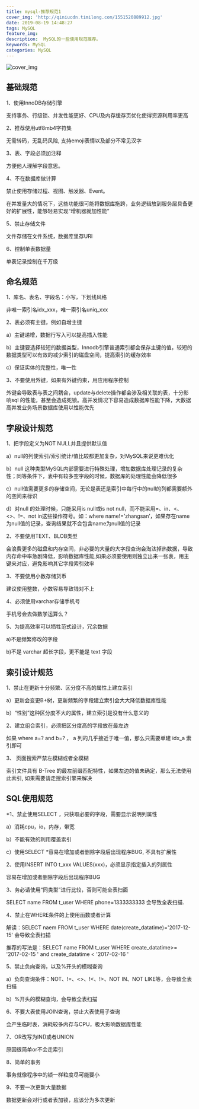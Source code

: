 ```yaml
---
title: mysql-推荐规范1
cover_img: 'http://qiniucdn.timilong.com/1551520889912.jpg'
date: 2019-08-19 14:48:27
tags: MySQL
feature_img:
description:  MySQL的一些使用规范推荐。
keywords: MySQL
categories: MySQL
---
```


![cover_img](http://qiniucdn.timilong.com/1551520889912.jpg)

## 基础规范
1、使用InnoDB存储引擎

支持事务、行级锁、并发性能更好、CPU及内存缓存页优化使得资源利用率更高

2、推荐使用utf8mb4字符集

无需转码，无乱码风险, 支持emoji表情以及部分不常见汉字

3、表、字段必须加注释

方便他人理解字段意思。

4、不在数据库做计算

禁止使用存储过程、视图、触发器、Event。

在并发量大的情况下，这些功能很可能将数据库拖跨，业务逻辑放到服务层具备更好的扩展性，能够轻易实现“增机器就加性能”

5、禁止存储文件

文件存储在文件系统，数据库里存URI

6、控制单表数据量

单表记录控制在千万级

## 命名规范
1、库名、表名、字段名：小写，下划线风格

非唯一索引名idx_xxx，唯一索引名uniq_xxx

2、表必须有主键，例如自增主键

a）主键递增，数据行写入可以提高插入性能

b）主键要选择较短的数据类型，Innodb引擎普通索引都会保存主键的值，较短的数据类型可以有效的减少索引的磁盘空间，提高索引的缓存效率

c）保证实体的完整性，唯一性

3、不要使用外键，如果有外键约束，用应用程序控制

外键会导致表与表之间耦合，update与delete操作都会涉及相关联的表，十分影响sql 的性能，甚至会造成死锁。高并发情况下容易造成数据库性能下降，大数据高并发业务场景数据库使用以性能优先

## 字段设计规范
1、把字段定义为NOT NULL并且提供默认值

a）null的列使索引/索引统计/值比较都更加复杂，对MySQL来说更难优化

b）null 这种类型MySQL内部需要进行特殊处理，增加数据库处理记录的复杂性；同等条件下，表中有较多空字段的时候，数据库的处理性能会降低很多

c）null值需要更多的存储空间，无论是表还是索引中每行中的null的列都需要额外的空间来标识

d）对null 的处理时候，只能采用is null或is not null，而不能采用=、in、<、<>、!=、not in这些操作符号。如：where name!=’zhangsan’，如果存在name为null值的记录，查询结果就不会包含name为null值的记录

2、不要使用TEXT、BLOB类型

会浪费更多的磁盘和内存空间，非必要的大量的大字段查询会淘汰掉热数据，导致内存命中率急剧降低，影响数据库性能,如果必须要使用则独立出来一张表，用主键来对应，避免影响其它字段索引效率

3、不要使用小数存储货币

建议使用整数，小数容易导致钱对不上

4、必须使用varchar存储手机号

手机号会去做数学运算么？

5、为提高效率可以牺牲范式设计，冗余数据

a)不是频繁修改的字段

b)不是 varchar 超长字段，更不能是 text 字段

## 索引设计规范
1、禁止在更新十分频繁、区分度不高的属性上建立索引

a）更新会变更B+树，更新频繁的字段建立索引会大大降低数据库性能

b）“性别”这种区分度不大的属性，建立索引是没有什么意义的

2、建立组合索引，必须把区分度高的字段放在最左边

如果 where a=? and b=? ， a 列的几乎接近于唯一值，那么只需要单建 idx_a 索引即可

3、 页面搜索严禁左模糊或者全模糊

索引文件具有 B-Tree 的最左前缀匹配特性，如果左边的值未确定，那么无法使用此索引, 如果需要请走搜索引擎来解决

## SQL使用规范
*1、禁止使用SELECT ，只获取必要的字段，需要显示说明列属性

a）消耗cpu，io，内存，带宽

b）不能有效的利用覆盖索引

c）使用SELECT *容易在增加或者删除字段后出现程序BUG, 不具有扩展性

2、使用INSERT INTO t_xxx VALUES(xxx)，必须显示指定插入的列属性

容易在增加或者删除字段后出现程序BUG

3、务必请使用“同类型”进行比较，否则可能全表扫面

SELECT name FROM t_user WHERE phone=1333333333 会导致全表扫描.

4、禁止在WHERE条件的上使用函数或者计算

解读：SELECT naem FROM t_user WHERE date(create_datatime)='2017-12-15' 会导致全表扫描

推荐的写法是：SELECT name FROM t_user WHERE create_datatime>= '2017-02-15 ' and create_datatime < '2017-02-16 '

5、禁止负向查询，以及%开头的模糊查询

a）负向查询条件：NOT、!=、<>、!<、!>、NOT IN、NOT LIKE等，会导致全表扫描

b）%开头的模糊查询，会导致全表扫描

6、不要大表使用JOIN查询，禁止大表使用子查询

会产生临时表，消耗较多内存与CPU，极大影响数据库性能

7、OR改写为IN()或者UNION

原因很简单or不会走索引

8、简单的事务

事务就像程序中的锁一样粒度尽可能要小

9、不要一次更新大量数据

数据更新会对行或者表加锁，应该分为多次更新
